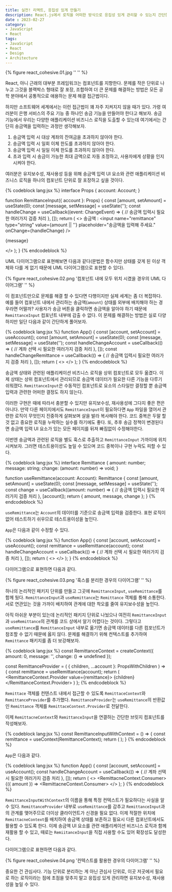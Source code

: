 ```yaml
---
title: 실전! 리액트, 응집성 있게 만들기
description: React.js에서 로직을 어떠한 방식으로 응집성 있게 관리할 수 있는지 간단한 송금 예제와 함께 소개한다.
date : 2023-02-27
category:
- JavaScript
- React
tags:
- JavaScript
- React
- Design
- Architecture
---
```


{% figure react_cohesive.01.jpg '' '' %}

React, 아니 근래의 대부분 프레임워크는 컴포넌트를 지향한다. 문제를 작은 단위로 나누고 그것을 블랙박스 형태로 잘 포장, 조합하여 더 큰 문제를 해결하는 방법은 모든 공학 분야에서 공통적으로 애용하는 문제 해결 접근법이다.

하지만 소프트웨어 세계에서는 이런 접근법이 꽤 자주 지켜지지 않을 때가 있다. 가령 여러분이 은행 서비스의 주요 기능 중 하나인 송금 기능을 만들어야 한다고 해보자. 송금 기능에서 우리는 다양한 애플리케이션 비즈니스 로직을 도출할 수 있는데 여기에서는 간단히 송금액을 입력하는 과정만 생각해보자.

1. 송금액 입력 시 대상 계좌의 잔여금을 초과하지 않아야 한다.
2. 송금액 입력 시 일회 이체 한도를 초과하지 않아야 한다.
3. 송금액 입력 시 일일 이체 한도를 초과하지 않아야 한다.
4. 초과 입력 시 송금이 가능한 최대 금액으로 자동 조정하고, 사용자에게 상황을 인지시켜야 한다.

여러분은 유지보수성, 재사용성 등을 위해 송금액 입력 UI 요소와 관련 애플리케이션 비즈니스 로직을 하나의 컴포넌트 단위로 잘 포장하고 싶을 것이다.

{% codeblock lang:jsx %}
interface Props {
  account: Account;
}

function RemittanceInput({ account }: Props) {
  const [amount, setAmount] = useState(0);
  const [message, setMessage] = useState('');
  const handleChange = useCallback((event: ChangeEvent<HTMLInputElement>) => {
    // 송금액 입력시 필요한 여러가지 검증 처리
  }, []);
  return (
    <>
      <label>
        <span>송금액 : </span>
        <input
          name="remittance"
          type="string"
          value={amount || ''}
          placeholder="송금액을 입력해 주세요."
          onChange={handleChange}
        />
      </label>
      <p>{message}</p>
    </>
  );
}
{% endcodeblock %}  

UML 다이어그램으로 표현해보면 다음과 같다(문법은 함수지만 상태를 갖게 된 이상 객체와 다를 게 없기 때문에 UML 다이어그램으로 표현할 수 있다).

{% figure react_cohesive.02.png '컴포넌트 내에 모두 위치 시켰을 경우의 UML 다이어그램' '' %}

이 컴포넌트만으로 문제를 해결 할 수 있다면 다행이지만 실제 세계는 좀 더 복잡하다. 예를 들어 컴포넌트 내에서 관리하는 송금액(`amount`) 상태를 외부에 배치해야 하는 경우라면 어떨까? 사용자가 송금 버튼을 클릭하면 송금액을 알아야 하기 때문에 `RemittanceInput` 컴포넌트 내부에 감출 수 없다. 이 문제를 해결하는 방법은 실로 다양하지만 일단 다음과 같이 간단하게 풀어보자.

{% codeblock lang:jsx %}
function App() {
  const [account, setAccount] = useAccount();
  const [amount, setAmount] = useState(0);
  const [message, setMessage] = useState('');
  const handleChangeAccount = useCallback(() => {
    // 계좌 선택 시 필요한 여러가지 검증 처리
  }, []);
  const handleChangeRemittance = useCallback(() => {
    // 송금액 입력시 필요한 여러가지 검증 처리
  }, []);
  return (
    <>
      <AccountSelecor value={account} onChange={handleChangeAccount} />
      <RemittanceInput value={amount} message={message}  onChange={handleChangeRemittance} />
      <RemitButton account={account} amount={amount} />
    </>
  );
}
{% endcodeblock %}  

송금액 상태와 관련된 애플리케이션 비즈니스 로직을 상위 컴포넌트로 모두 옮겼다. 이제 상태는 상위 컴포넌트에서 관리되므로 송금액 데이터가 필요한 다른 기능을 다루기 쉬워졌다. `RemittanceInput`은 수동적인 컴포넌트로 요소의 스타일만 결정할 뿐 송금액 입력과 관련한 어떠한 결정도 하지 않는다.

이러한 구현은 때에 따라서 충분할 수 있지만 유지보수성, 재사용성에 그다지 좋은 편은 아니다. 만약 다른 페이지에서도 `RemittanceInput`이 필요하다면 `App` 파일을 열어서 관련한 로직이 무엇인지 진중하게 살펴보며 살을 발라 복사해야 한다. 코드 중복은 두말 할 것 없고 중요한 로직을 누락하는 실수를 하기에도 좋다. 또, 추후 송금 정책이 변경된다면 송금액 입력 UI 요소가 있는 모든 페이지를 뒤져 빠짐없이 수정해야한다.

이번엔 송금액과 관련된 로직을 별도 훅스로 추출하고 `RemittanceInput` 가까이에 위치시켜보자. 그러면 테스트용이성도 높일 수 있으며 코드 중복이나 구현 누락도 피할 수 있다.

{% codeblock lang:jsx %}
interface Remittance {
  amount: number;
  message: string;
  change: (amount: number) => void;
}

function useRemittance(account: Account): Remittance {
  const [amount, setAmount] = useState(0);
  const [message, setMessage] = useState('');
  const change = useCallback((amount: number) => {
    // 송금액 입력시 필요한 여러가지 검증 처리
  }, [account]);
  return { 
    amount, 
    message, 
    change 
  };
}
{% endcodeblock %}

`useRemittance`는 `Account`의 데이터를 기준으로 송금액 입력을 검증한다. 표현 로직이 없어 테스트하기 쉬우므로 테스트용이성을 높인다.

`App`은 다음과 같이 수정할 수 있다.

{% codeblock lang:jsx %}
function App() {
  const [account, setAccount] = useAccount();
  const remittance = useRemittance(account);
  const handleChangeAccount = useCallback(() => {
    // 계좌 선택 시 필요한 여러가지 검증 처리
  }, []);
  return (
    <>
      <AccountSelecor value={account} onChange={handleChangeAccount} />
      <RemittanceInput remittacne={remittance} />
      <RemitButton account={account} amount={remittance.amount} />
    </>
  );
}
{% endcodeblock %}

다이어그램으로 표현하면 다음과 같다.

{% figure react_cohesive.03.png '훅스를 분리한 경우의 다이어그램' '' %}

하나의 논리적인 패키지 단위를 만들고 그곳에 `RemittanceInput`, `useRemittance`를 함께 뒀다. `RemittanceInput`과 `useRemittance`는 `Remittance` 객체를 통해 소통한다. 서로 연관있는 것을 가까이 배치하여 관계에 대한 착오를 줄여 유지보수성을 높인다.

아직 아쉬운 부분이 있는데 논리적인 패키지 단위로 나눴으나 여전히 `RemittanceInput`과 `useRemittance`의 관계를 코드 상에서 알기 어렵다는 것이다. 그렇다고 `useRemittance`를 `RemittanceInput` 내부로 옮기면 송금액 데이터를 다른 컴포넌트가 참조할 수 없기 때문에 옳지 않다. 문제를 해결하기 위해 컨텍스트를 추가하여 `Remittance` 패키지를 좀 더 보강해보자.

{% codeblock lang:jsx %}
const RemittanceContext = createContext<Remittance>({
  amount: 0,
  message: '',
  change: () => undefined
});

const RemittanceProvider = (
  { children, ...account }: PropsWithChildren<Account>
) => {
  const remittance = useRemittance(account);
  return (
    <RemittanceContext.Provider value={remittance}>
      {children}
    </RemittanceContext.Provider>
  )
};
{% endcodeblock %}

`Remittace` 객체를 컨텐스트 내에서 접근할 수 있도록 `RemittaceContext`와 `RemittanceProvider`를 추가했다. `RemittanceProvider`는 `useRemittance`의 반환값인 `Remittance` 객체를 `RemittaceContext.Provider`로 전달한다.

이제 `RemittacneContext`와 `RemittanceInput`을 연결하는 간단한 브릿지 컴포넌트를 작성해보자.

{% codeblock lang:jsx %}
const RemittanceInputWithContext = () => {
  const remittance = useContext(RemittanceContext);
  return (
    <RemittanceInput remittance={remittance} />
  );
}
{% endcodeblock %}

`App`은 다음과 같다.

{% codeblock lang:jsx %}
function App() {
  const [account, setAccount] = useAccount();
  const handleChangeAccount = useCallback(() => {
    // 계좌 선택 시 필요한 여러가지 검증 처리
  }, []);
  return (
    <>
      <AccountSelecor 
         value={account} 
         onChange={handleChangeAccount} 
       />
      <RemittacneProvider account={account}>
        <RemittanceInputWithContext />
        <RemittacneContext.Consumer>
          {({ amount }) => <RemitButton account={account} amount={amount} />
        <RemittacneContext.Consumer>
      </RemittacneContext>
    </>
  );
}
{% endcodeblock %}

`RemittanceInputWithContext`의 이름을 통해 특정 컨텍스트가 필요하다는 사실을 알 수 있다. `RemittanceProvider` 내부로 `useRemittance`를 감추고 `RemittanceInput`과의 관계를 맺어주므로 더이상 클라이언트가 신경쓸 필요 없다. 이제 적절한 위치에 `RemittacneContext`를 배치하여 송금액 상태를 보존하고 필요시 다른 컴포넌트에서도 활용할 수 있도록 한다. 이제 송금액 UI 요소를 관련 애플리케이션 비즈니스 로직과 함께 재활용 할 수 있고, 때로는 `RemiitanceInput`을 직접 사용할 수도 있어 확장성도 달성한다.

다이어그램으로 표현하면 다음과 같다.

{% figure react_cohesive.04.png '컨텍스트를 활용한 경우의 다이어그램' '' %}

중요한 건 관심사다. 기능 단위로 분리하는 게 아닌 관심사 단위로, 이곳 저곳에서 필요로 하는 로직이라는 점에 초점을 맞추지 말고 응집성 있게 관리하면 유지보수성, 재사용성을 높일 수 있다.
